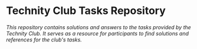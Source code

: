 # Technity Club Tasks Repository

###### This repository contains solutions and answers to the tasks provided by the Technity Club. It serves as a resource for participants to find solutions and references for the club's tasks.
